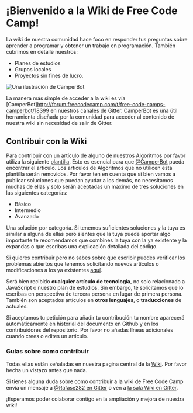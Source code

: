 # ¡Bienvenido a la Wiki de Free Code Camp!

La wiki de nuestra comunidad hace foco en responder tus preguntas sobre aprender a programar y obtener un trabajo en programación. También cubrimos en detalle nuestros:

- Planes de estudios
- Grupos locales
- Proyectos sin fines de lucro.

![Una ilustración de CamperBot](https://i.imgur.com/gyJwzkx.png)

La manera más simple de acceder a la wiki es vía [CamperBot]http://forum.freecodecamp.com/t/free-code-camps-camperbot/18399 en nuestros canales de Gitter. CamperBot es una útil herramienta diseñada por la comunidad para acceder al contenido de nuestra wiki sin necesidad de salir de Gitter.

## Contribuir con la Wiki

Para contribuir con un artículo de alguno de nuestros Algoritmos por favor utiliza la siguiente [plantilla](Bonfire-Wiki-Template). Esto es esencial para que [@CamperBot](https://github.com/camperbot) pueda encontrar el articulo. Los artículos de Algoritmos que no utilicen esta plantilla serán removidos. Por favor ten en cuenta que si bien vamos a publicar soluciones que puedan ayudar a los demás, no necesitamos muchas de ellas y solo serán aceptadas un máximo de tres soluciones en las siguientes categorías:

- Básico
- Intermedio
- Avanzado

Una solución por categoría. Si tenemos suficientes soluciones y la tuya es similar a alguna de ellas pero sientes que la tuya puede aportar algo importante te recomendamos que combines la tuya con la ya existente y la expandas o que escribas una explicación detallada del código.

Si quieres contribuir pero no sabes sobre que escribir puedes verificar los problemas abiertos que tenemos solicitando nuevos artículos o modificaciones a los ya existentes [aquí](https://github.com/FreeCodeCamp/wiki/issues).

Será bien recibido **cualquier artículo de tecnología**, no solo relacionado a JavaScript o nuestro plan de estudios. Sin embargo, te solicitamos que lo escribas en perspectiva de tercera persona en lugar de primera persona. También son aceptados artículos en **otros lenguajes**, o **traducciones** de actuales.

Si aceptamos tu petición para añadir tu contribución tu nombre aparecerá automáticamente en historial del documento en Github y en los contribuidores del repositorio. Por favor no añadas líneas adicionales cuando crees o edites un articulo.

### Guías sobre como contribuir

Todas ellas están señaladas en nuestra pagina central de la [Wiki](Wiki-Central). Por favor hecha un vistazo antes que nada.

Si tienes alguna duda sobre como contribuir a la wiki de Free Code Camp envía un mensaje a [@Rafase282 en Gitter](https://gitter.im/Rafase282) o ven a [la sala Wiki en Gitter](https://gitter.im/FreeCodeCamp/Wiki).

¡Esperamos poder colaborar contigo en la ampliación y mejora de nuestra wiki!
